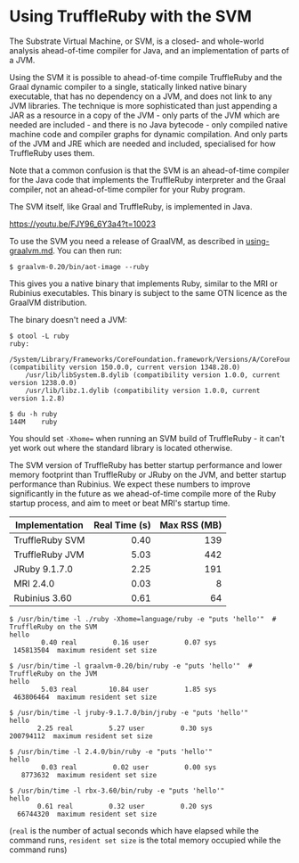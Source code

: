 # Using TruffleRuby with the SVM

The Substrate Virtual Machine, or SVM, is a closed- and whole-world analysis
ahead-of-time compiler for Java, and an implementation of parts of a JVM.

Using the SVM it is possible to ahead-of-time compile TruffleRuby and the Graal
dynamic compiler to a single, statically linked native binary executable, that
has no dependency on a JVM, and does not link to any JVM libraries. The
technique is more sophisticated than just appending a JAR as a resource in a
copy of the JVM - only parts of the JVM which are needed are included - and
there is no Java bytecode - only compiled native machine code and compiler
graphs for dynamic compilation. And only parts of the JVM and JRE which are
needed and included, specialised for how TruffleRuby uses them.

Note that a common confusion is that the SVM is an ahead-of-time compiler for
the Java code that implements the TruffleRuby interpreter and the Graal
compiler, not an ahead-of-time compiler for your Ruby program.

The SVM itself, like Graal and TruffleRuby, is implemented in Java.

https://youtu.be/FJY96_6Y3a4?t=10023

To use the SVM you need a release of GraalVM, as described in
[using-graalvm.md](using-graalvm.md). You can then run:

```
$ graalvm-0.20/bin/aot-image --ruby
```

This gives you a native binary that implements Ruby, similar to the MRI or
Rubinius executables. This binary is subject to the same OTN licence as
the GraalVM distribution.

The binary doesn't need a JVM:

```
$ otool -L ruby 
ruby:
	/System/Library/Frameworks/CoreFoundation.framework/Versions/A/CoreFoundation (compatibility version 150.0.0, current version 1348.28.0)
	/usr/lib/libSystem.B.dylib (compatibility version 1.0.0, current version 1238.0.0)
	/usr/lib/libz.1.dylib (compatibility version 1.0.0, current version 1.2.8)

$ du -h ruby 
144M	ruby
```

You should set `-Xhome=` when running an SVM build of TruffleRuby - it can't yet
work out where the standard library is located otherwise.

The SVM version of TruffleRuby has better startup performance and lower memory
footprint than TruffleRuby or JRuby on the JVM, and better startup performance
than Rubinius. We expect these numbers to improve significantly in the future as
we ahead-of-time compile more of the Ruby startup process, and aim to meet or
beat MRI's startup time.

| Implementation | Real Time (s) | Max RSS (MB) |
| -------------- | ------------: | -----------: |
| TruffleRuby SVM | 0.40 | 139 |
| TruffleRuby JVM | 5.03 | 442 |
| JRuby 9.1.7.0 | 2.25 | 191 |
| MRI 2.4.0 | 0.03 | 8 |
| Rubinius 3.60 | 0.61 | 64 |

```
$ /usr/bin/time -l ./ruby -Xhome=language/ruby -e "puts 'hello'"  # TruffleRuby on the SVM
hello
        0.40 real         0.16 user         0.07 sys
 145813504  maximum resident set size
 
$ /usr/bin/time -l graalvm-0.20/bin/ruby -e "puts 'hello'"  # TruffleRuby on the JVM
hello
        5.03 real        10.84 user         1.85 sys
 463806464  maximum resident set size
 
$ /usr/bin/time -l jruby-9.1.7.0/bin/jruby -e "puts 'hello'"
hello
       2.25 real         5.27 user         0.30 sys
200794112  maximum resident set size
 
$ /usr/bin/time -l 2.4.0/bin/ruby -e "puts 'hello'"
hello
        0.03 real         0.02 user         0.00 sys
   8773632  maximum resident set size

$ /usr/bin/time -l rbx-3.60/bin/ruby -e "puts 'hello'"
hello
       0.61 real         0.32 user         0.20 sys
  66744320  maximum resident set size
```

(`real` is the number of actual seconds which have elapsed while the command runs, `resident set size` is the total memory occupied while the command runs)

